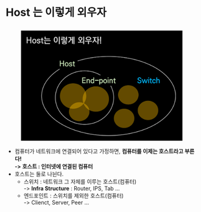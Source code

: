 # Host 는 이렇게 외우자

## &#x20;

<figure><img src="../../../.gitbook/assets/image (9).png" alt=""><figcaption></figcaption></figure>

* 컴퓨터가 네트워크에 연결되어 있다고 가정하면, **컴퓨터를 이제는 호스트라고 부른다!**\
  **-> 호스트 : 인터넷에 연결된 컴퓨터**
* 호스트는 둘로 나뉜다.&#x20;
  * 스위치 : 네트워크 그 자체를 이루는 호스트(컴퓨터)\
    \-> **Infra Structure** : Router, IPS, Tab ...
  * 엔드포인트 : 스위치를 제외한 호스트(컴퓨터)\
    \-> Clienct, Server, Peer ...
